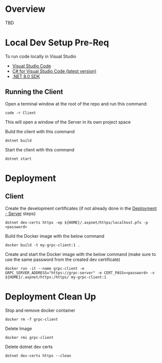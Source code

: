 # Overview
TBD

# Local Dev Setup Pre-Req
To run code locally in Visual Studio
- [Visual Studio Code](https://code.visualstudio.com/download)
- [C# for Visual Studio Code (latest version)](https://marketplace.visualstudio.com/items?itemName=ms-dotnettools.csharp)
- [.NET 8.0 SDK](https://dotnet.microsoft.com/download/dotnet/8.0)

## Running the Client
Open a terminal window at the root of the repo and run this command:
```
code -r Client
```
This will open a window of the Server in its own project space

Build the client with this command
```
dotnet build
```

Start the client with this command
```
dotnet start
```

# Deployment
## Client
Create the development certificates (if not already done in the [Deployment - Server](../Server/README.md#deployment) steps)
```
dotnet dev-certs https -ep ${HOME}/.aspnet/https/localhost.pfx -p <password>
```

Build the Docker image with the below command
```
docker build -t my-grpc-client:1 . 
```

Create and start the Docker image with the below command (make sure to use the same password from the created dev certificate)
```
docker run -it --name grpc-client -e GRPC_SERVER_ADDRESS="https://grpc-server" -e CERT_PASS=<password> -v ${HOME}/.aspnet/https:/https/ my-grpc-client:1
```

# Deployment Clean Up
Stop and remove docker container
```
docker rm -f grpc-client
```

Delete Image
```
docker rmi grpc-client
```

Delete dotnet dev certs
```
dotnet dev-certs https --clean
```

